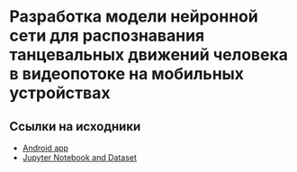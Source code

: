 # Разработка модели нейронной сети для распознавания танцевальных движений человека в видеопотоке на мобильных устройствах

## Ссылки на исходники

- [Android app](https://github.com/po4yka/dancer-app)
- [Jupyter Notebook and Dataset](https://github.com/po4yka/dance-classificator)
